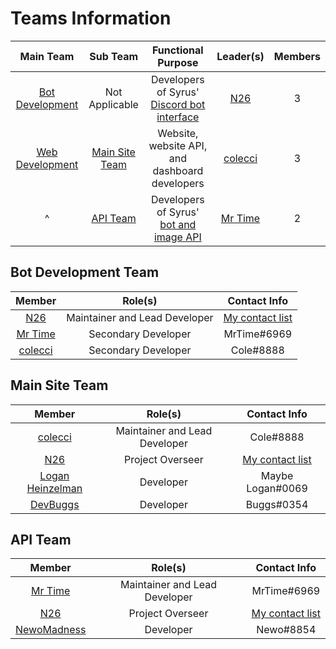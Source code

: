 # Teams Information


|     Main Team     |     Sub Team     |               Functional Purpose               | Leader(s) | Members |
|:-----------------:|:----------------:|:----------------------------------------------:|:---------:|:-------:|
| [Bot Development] |  Not Applicable  |  Developers of Syrus' [Discord bot interface]  |   [N26]   |    3    |
| [Web Development] | [Main Site Team] | Website, website API, and dashboard developers | [colecci] |    3    |
|         ^         |    [API Team]    |    Developers of Syrus' [bot and image API]    | [Mr Time] |    2    |

## Bot Development Team
|   Member  |            Role(s)            |       Contact Info      |
|:---------:|:-----------------------------:|:-----------------------:|
|   [N26]   | Maintainer and Lead Developer | [My contact list][n26c] |
| [Mr Time] |      Secondary Developer      |       MrTime#6969       |
| [colecci] |      Secondary Developer      |        Cole#8888        |

## Main Site Team

|       Member       |            Role(s)            |       Contact Info      |
|:------------------:|:-----------------------------:|:-----------------------:|
|      [colecci]     | Maintainer and Lead Developer |        Cole#8888        |
|        [N26]       |        Project Overseer       | [My contact list][n26c] |
| [Logan Heinzelman] |           Developer           |     Maybe Logan#0069    |
|     [DevBuggs]     |           Developer           |        Buggs#0354       |

## API Team

|     Member    |            Role(s)            |       Contact Info      |
|:-------------:|:-----------------------------:|:-----------------------:|
|   [Mr Time]   | Maintainer and Lead Developer |       MrTime#6969       |
|     [N26]     |        Project Overseer       | [My contact list][n26c] |
| [NewoMadness] |           Developer           |        Newo#8854        |

[n26c]: https://github.com/Nytelife26#-hello-im-n26-welcome-to-my-profile-wave-
[Bot Development]: https://github.com/orgs/syrus-bot/teams/bot-development
[Web Development]: https://github.com/orgs/syrus-bot/teams/web-development
[Main Site Team]: https://github.com/orgs/syrus-bot/teams/main-site
[API Team]: https://github.com/orgs/syrus-bot/teams/api-team
[Discord bot interface]: https://github.com/syrus-bot/syrus-bot
[bot and image API]: https://github.com/syrus-bot/bot-api
[N26]: https://github.com/Nytelife26
[colecci]: https://github.com/colecci
[Mr Time]: https://github.com/mynameismrtime
[Logan Heinzelman]: https://github.com/LoganHeinzelman
[DevBuggs]: https://github.com/DvBuggs
[NewoMadness]: https://github.com/NewoMadness
